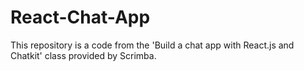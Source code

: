 # React-Chat-App
 This repository is a code from the 'Build a chat app with React.js and Chatkit' class provided by Scrimba.
